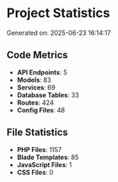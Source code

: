 # Project Statistics

Generated on: 2025-06-23 16:14:17

## Code Metrics

- **API Endpoints**: 5
- **Models**: 83
- **Services**: 69
- **Database Tables**: 33
- **Routes**: 424
- **Config Files**: 48

## File Statistics

- **PHP Files**: 1157
- **Blade Templates**: 85
- **JavaScript Files**: 1
- **CSS Files**: 0
